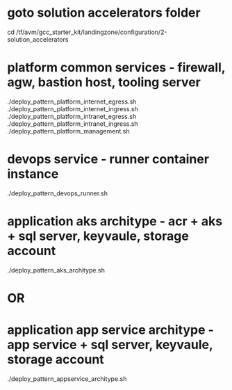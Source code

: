 # goto solution accelerators folder
cd /tf/avm/gcc_starter_kit/landingzone/configuration/2-solution_accelerators

# platform common services - firewall, agw, bastion host, tooling server
./deploy_pattern_platform_internet_egress.sh
./deploy_pattern_platform_internet_ingress.sh
./deploy_pattern_platform_intranet_egress.sh
./deploy_pattern_platform_intranet_ingress.sh
./deploy_pattern_platform_management.sh

# devops service - runner container instance
./deploy_pattern_devops_runner.sh

# application aks architype - acr + aks + sql server, keyvaule, storage account
./deploy_pattern_aks_architype.sh

# OR 

# application app service architype - app service + sql server, keyvaule, storage account
./deploy_pattern_appservice_architype.sh